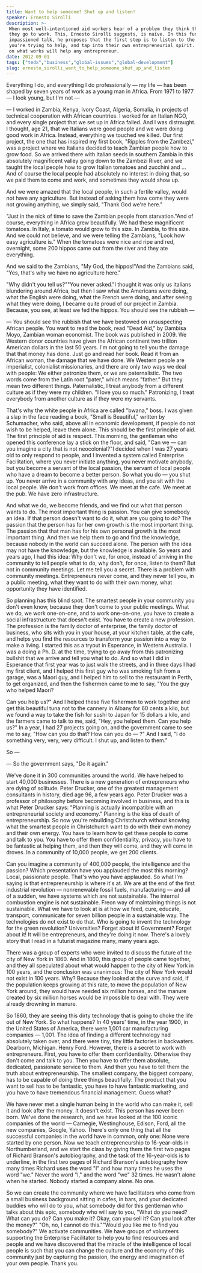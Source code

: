 ```yaml
---
title: Want to help someone? Shut up and listen!
speaker: Ernesto Sirolli
description: >-
 When most well-intentioned aid workers hear of a problem they think they can fix,
 they go to work. This, Ernesto Sirolli suggests, is naïve. In this funny and
 impassioned talk, he proposes that the first step is to listen to the people
 you're trying to help, and tap into their own entrepreneurial spirit. His advice
 on what works will help any entrepreneur.
date: 2012-09-01
tags: ["tedx","business","global-issues","global-development"]
slug: ernesto_sirolli_want_to_help_someone_shut_up_and_listen
---
```


Everything I do, and everything I do professionally — my life — has been shaped by seven
years of work as a young man in Africa. From 1971 to 1977 — I look young, but I'm not —

— I worked in Zambia, Kenya, Ivory Coast, Algeria, Somalia, in projects of technical
cooperation with African countries. I worked for an Italian NGO, and every single project
that we set up in Africa failed. And I was distraught. I thought, age 21, that we Italians
were good people and we were doing good work in Africa. Instead, everything we touched we
killed. Our first project, the one that has inspired my first book, "Ripples from the
Zambezi," was a project where we Italians decided to teach Zambian people how to grow
food. So we arrived there with Italian seeds in southern Zambia in this absolutely
magnificent valley going down to the Zambezi River, and we taught the local people how to
grow Italian tomatoes and zucchini and ... And of course the local people had absolutely
no interest in doing that, so we paid them to come and work, and sometimes they would show
up. 

And we were amazed that the local people, in such a fertile valley, would not have any
agriculture. But instead of asking them how come they were not growing anything, we simply
said, "Thank God we're here." 

"Just in the nick of time to save the Zambian people from starvation."And of course,
everything in Africa grew beautifully. We had these magnificent tomatoes. In Italy, a
tomato would grow to this size. In Zambia, to this size. And we could not believe, and we
were telling the Zambians, "Look how easy agriculture is." When the tomatoes were nice and
ripe and red, overnight, some 200 hippos came out from the river and they ate everything.

And we said to the Zambians, "My God, the hippos!"And the Zambians said, "Yes, that's why
we have no agriculture here." 

"Why didn't you tell us?""You never asked."I thought it was only us Italians blundering
around Africa, but then I saw what the Americans were doing, what the English were doing,
what the French were doing, and after seeing what they were doing, I became quite proud of
our project in Zambia. Because, you see, at least we fed the hippos. You should see the
rubbish — 

— You should see the rubbish that we have bestowed on unsuspecting African people. You
want to read the book, read "Dead Aid," by Dambisa Moyo, Zambian woman economist. The book
was published in 2009. We Western donor countries have given the African continent two
trillion American dollars in the last 50 years. I'm not going to tell you the damage that
that money has done. Just go and read her book. Read it from an African woman, the damage
that we have done. We Western people are imperialist, colonialist missionaries, and there
are only two ways we deal with people: We either patronize them, or we are paternalistic.
The two words come from the Latin root "pater," which means "father." But they mean two
different things. Paternalistic, I treat anybody from a different culture as if they were
my children. "I love you so much." Patronizing, I treat everybody from another culture as
if they were my servants.

That's why the white people in Africa are called "bwana," boss. I was given a slap in the
face reading a book, "Small is Beautiful," written by Schumacher, who said, above all in
economic development, if people do not wish to be helped, leave them alone. This should be
the first principle of aid. The first principle of aid is respect. This morning, the
gentleman who opened this conference lay a stick on the floor, and said, "Can we — can you
imagine a city that is not neocolonial?"I decided when I was 27 years old to only respond
to people, and I invented a system called Enterprise Facilitation, where you never
initiate anything, you never motivate anybody, but you become a servant of the local
passion, the servant of local people who have a dream to become a better person. So what
you do — you shut up. You never arrive in a community with any ideas, and you sit with the
local people. We don't work from offices. We meet at the cafe. We meet at the pub. We have
zero infrastructure.

And what we do, we become friends, and we find out what that person wants to do. The most
important thing is passion. You can give somebody an idea. If that person doesn't want to
do it, what are you going to do? The passion that the person has for her own growth is the
most important thing. The passion that that man has for his own personal growth is the
most important thing. And then we help them to go and find the knowledge, because nobody
in the world can succeed alone. The person with the idea may not have the knowledge, but
the knowledge is available. So years and years ago, I had this idea: Why don't we, for
once, instead of arriving in the community to tell people what to do, why don't, for once,
listen to them? But not in community meetings. Let me tell you a secret. There is a problem
with community meetings. Entrepreneurs never come, and they never tell you, in a public
meeting, what they want to do with their own money, what opportunity they have
identified.

So planning has this blind spot. The smartest people in your community you don't even
know, because they don't come to your public meetings. What we do, we work one-on-one, and
to work one-on-one, you have to create a social infrastructure that doesn't exist. You
have to create a new profession. The profession is the family doctor of enterprise, the
family doctor of business, who sits with you in your house, at your kitchen table, at the
cafe, and helps you find the resources to transform your passion into a way to make a
living. I started this as a tryout in Esperance, in Western Australia. I was a doing a
Ph. D. at the time, trying to go away from this patronizing bullshit that we arrive and
tell you what to do. And so what I did in Esperance that first year was to just walk the
streets, and in three days I had my first client, and I helped this first guy who was
smoking fish from a garage, was a Maori guy, and I helped him to sell to the restaurant in
Perth, to get organized, and then the fishermen came to me to say, "You the guy who helped
Maori?

Can you help us?" And I helped these five fishermen to work together and get this
beautiful tuna not to the cannery in Albany for 60 cents a kilo, but we found a way to
take the fish for sushi to Japan for 15 dollars a kilo, and the farmers came to talk to
me, said, "Hey, you helped them. Can you help us?" In a year, I had 27 projects going on,
and the government came to see me to say, "How can you do that? How can you do — ?" And I
said, "I do something very, very, very difficult. I shut up, and listen to them."

So — 

— So the government says, "Do it again." 

We've done it in 300 communities around the world. We have helped to start 40,000
businesses. There is a new generation of entrepreneurs who are dying of solitude. Peter
Drucker, one of the greatest management consultants in history, died age 96, a few years
ago. Peter Drucker was a professor of philosophy before becoming involved in business, and
this is what Peter Drucker says: "Planning is actually incompatible with an
entrepreneurial society and economy." Planning is the kiss of death of entrepreneurship. So
now you're rebuilding Christchurch without knowing what the smartest people in
Christchurch want to do with their own money and their own energy. You have to learn how
to get these people to come and talk to you. You have to offer them confidentiality,
privacy, you have to be fantastic at helping them, and then they will come, and they will
come in droves. In a community of 10,000 people, we get 200 clients.

Can you imagine a community of 400,000 people, the intelligence and the passion? Which
presentation have you applauded the most this morning? Local, passionate people. That's
who you have applauded. So what I'm saying is that entrepreneurship is where it's at. We
are at the end of the first industrial revolution — nonrenewable fossil fuels,
manufacturing — and all of a sudden, we have systems which are not sustainable. The
internal combustion engine is not sustainable. Freon way of maintaining things is not
sustainable. What we have to look at is at how we feed, cure, educate, transport,
communicate for seven billion people in a sustainable way. The technologies do not exist
to do that. Who is going to invent the technology for the green revolution? Universities?
Forget about it! Government? Forget about it! It will be entrepreneurs, and they're doing
it now. There's a lovely story that I read in a futurist magazine many, many years
ago.

There was a group of experts who were invited to discuss the future of the city of New
York in 1860. And in 1860, this group of people came together, and they all speculated
about what would happen to the city of New York in 100 years, and the conclusion was
unanimous: The city of New York would not exist in 100 years. Why? Because they looked at
the curve and said, if the population keeps growing at this rate, to move the population
of New York around, they would have needed six million horses, and the manure created by
six million horses would be impossible to deal with. They were already drowning in manure.

So 1860, they are seeing this dirty technology that is going to choke the life out of New
York. So what happens? In 40 years' time, in the year 1900, in the United States of
America, there were 1,001 car manufacturing companies — 1,001. The idea of finding a
different technology had absolutely taken over, and there were tiny, tiny little factories
in backwaters. Dearborn, Michigan. Henry Ford. However, there is a secret to work with
entrepreneurs. First, you have to offer them confidentiality. Otherwise they don't come
and talk to you. Then you have to offer them absolute, dedicated, passionate service to
them. And then you have to tell them the truth about entrepreneurship. The smallest
company, the biggest company, has to be capable of doing three things beautifully: The
product that you want to sell has to be fantastic, you have to have fantastic marketing,
and you have to have tremendous financial management. Guess what?

We have never met a single human being in the world who can make it, sell it and look
after the money. It doesn't exist. This person has never been born. We've done the
research, and we have looked at the 100 iconic companies of the world — Carnegie,
Westinghouse, Edison, Ford, all the new companies, Google, Yahoo. There's only one thing
that all the successful companies in the world have in common, only one: None were started
by one person. Now we teach entrepreneurship to 16-year-olds in Northumberland, and we
start the class by giving them the first two pages of Richard Branson's autobiography, and
the task of the 16-year-olds is to underline, in the first two pages of Richard Branson's
autobiography how many times Richard uses the word "I" and how many times he uses the word
"we." Never the word "I," and the word "we" 32 times. He wasn't alone when he started.
Nobody started a company alone. No one.

So we can create the community where we have facilitators who come from a small business
background sitting in cafes, in bars, and your dedicated buddies who will do to you, what
somebody did for this gentleman who talks about this epic, somebody who will say to you,
"What do you need? What can you do? Can you make it? Okay, can you sell it? Can you look
after the money?" "Oh, no, I cannot do this.""Would you like me to find you somebody?" We
activate communities. We have groups of volunteers supporting the Enterprise Facilitator
to help you to find resources and people and we have discovered that the miracle of the
intelligence of local people is such that you can change the culture and the economy of
this community just by capturing the passion, the energy and imagination of your own
people. Thank you. 

<!--
ad_duration=3.33
event="TEDxEQChCh"
external_start_time=0
has_talk_citation=0
intro_duration=11.82
is_subtitle_required="False"
is_talk_featured="True"
language="en"
language_swap="False"
native_language="en"
number_of_related_talks=6
number_of_speakers=1
number_of_subtitled_videos=36
number_of_tags=4
number_of_talk_download_languages=36
number_of_talk_more_resources=2
number_of_talk_recommendations=0
number_of_talks_take_actions=0
post_ad_duration=0.83
published_timestamp="2012-11-26 16:15:23"
recording_date="2012-09-01"
speaker_description="Sustainable development expert"
speaker_is_published=1
speaker_name="Ernesto Sirolli"
talk_name="Want to help someone? Shut up and listen!"
talks_tags=["tedx","business","global-issues","global-development"]
talks_take_action=[]
url_audio="https://download.ted.com/talks/ErnestoSirolli_2012X.mp3?apikey=acme-roadrunner"
url_photo_speaker="https://pe.tedcdn.com/images/ted/57e24dc28f1d49f4d54de33c7c7920bdccf1aa1a_254x191.jpg"
url_photo_talk="https://pe.tedcdn.com/images/ted/807cae8b77dc45876db09f711309d529dc250034_1600x1200.jpg"
url_webpage="https://www.ted.com/talks/ernesto_sirolli_want_to_help_someone_shut_up_and_listen"
video_type_name="TEDx Talk"
-->